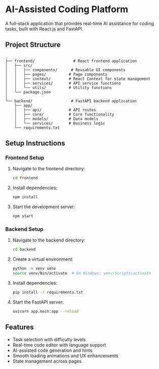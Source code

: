 # AI-Assisted Coding Platform

A full-stack application that provides real-time AI assistance for coding tasks, built with React.js and FastAPI.

## Project Structure

```
.
├── frontend/                 # React frontend application
│   ├── src/
│   │   ├── components/      # Reusable UI components
│   │   ├── pages/          # Page components
│   │   ├── context/        # React Context for state management
│   │   ├── services/       # API service functions
│   │   └── utils/          # Utility functions
│   └── package.json
│
└── backend/                 # FastAPI backend application
    ├── app/
    │   ├── api/            # API routes
    │   ├── core/           # Core functionality
    │   ├── models/         # Data models
    │   └── services/       # Business logic
    └── requirements.txt
```

## Setup Instructions

### Frontend Setup
1. Navigate to the frontend directory:
   ```bash
   cd frontend
   ```
2. Install dependencies:
   ```bash
   npm install
   ```
3. Start the development server:
   ```bash
   npm start
   ```

### Backend Setup
1. Navigate to the backend directory:
   ```bash
   cd backend
   ```
2. Create a virtual environment:
   ```bash
   python -m venv venv
   source venv/bin/activate  # On Windows: venv\Scripts\activate
   ```
3. Install dependencies:
   ```bash
   pip install -r requirements.txt
   ```
4. Start the FastAPI server:
   ```bash
   uvicorn app.main:app --reload
   ```

## Features
- Task selection with difficulty levels
- Real-time code editor with language support
- AI-assisted code generation and hints
- Smooth loading animations and UX enhancements
- State management across pages 